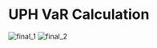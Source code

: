 # UPH VaR Calculation

![final_1](https://user-images.githubusercontent.com/39410518/129203761-fd09c7c6-c0af-4b7a-a124-7d087589527d.png)
![final_2](https://user-images.githubusercontent.com/39410518/129203776-1a484511-a3ce-497c-89d5-a15144ff7fd7.png)
